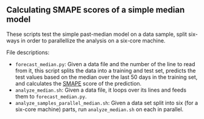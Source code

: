Calculating SMAPE scores of a simple median model
-------------------------------------------------

These scripts test the simple past-median model on a data sample, split six-ways in order to parallellize the analysis on a six-core machine.

File descriptions:
 - `forecast_median.py`: Given a data file and the number of the line to read from it, this script splits the data into a training and test set, predicts the test values based on the median over the last 50 days in the training set, and calculates the [SMAPE](https://en.wikipedia.org/wiki/Symmetric_mean_absolute_percentage_error) score of the prediction.
 - `analyze_median.sh`: Given a data file, it loops over its lines and feeds them to `forecast_median.py`.
 - `analyze_samples_parallel_median.sh`: Given a data set split into six (for a six-core machine) parts, run `analyze_median.sh` on each in parallel.
